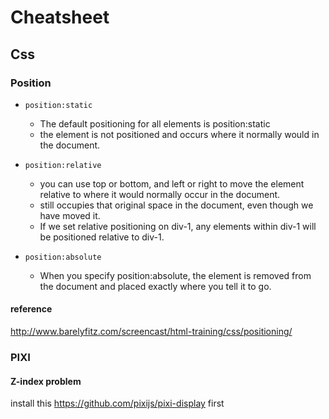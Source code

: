 # Cheatsheet

## Css

### Position

- ``position:static``

	- The default positioning for all elements is position:static
	- the element is not positioned and occurs where it normally would in the document.

- ``position:relative``

	- you can use top or bottom, and left or right to move the element relative to where it would normally occur in the document.
	- still occupies that original space in the document, even though we have moved it.
	- If we set relative positioning on div-1, any elements within div-1 will be positioned relative to div-1.

- ``position:absolute``

	- When you specify position:absolute, the element is removed from the document and placed exactly where you tell it to go.


#### reference

http://www.barelyfitz.com/screencast/html-training/css/positioning/

### PIXI

#### Z-index problem
install this https://github.com/pixijs/pixi-display first


